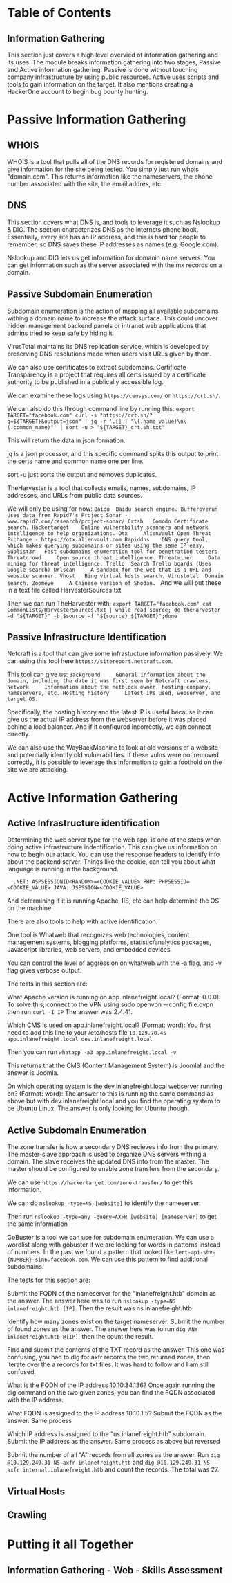 # Table of Contents

## Information Gathering

This section just covers a high level overvied of information gathering and its uses. The module breaks information gathering into two stages, Passive and Active information gathering. Passive is done without touching company infrastructure by using public resources. Active uses scripts and tools to gain information on the target. It also mentions creating a HackerOne account to begin bug bounty hunting.

# Passive Information Gathering

## WHOIS

WHOIS is a tool that pulls all of the DNS records for registered domains and give information for the site being tested. You simply just run whois "domain.com". This returns information like the nameservers, the phone number associated with the site, the email addres, etc.

## DNS

This section covers what DNS is, and tools to leverage it such as Nslookup & DIG. The section characterizes DNS as the internets phone book. Essentially, every site has an IP address, and this is hard for people to remember, so DNS saves these IP addresses as names (e.g. Google.com).

Nslookup and DIG lets us get information for domanin name servers. You can get information such as the server associated with the mx records on a domain.  

## Passive Subdomain Enumeration

Subdomain enumeration is the action of mapping all available subdomains withing a domain name to increase the attack surface. This could uncover hidden management backend panels or intranet web applications that admins tried to keep safe by hiding it.

VirusTotal maintains its DNS replication service, which is developed by preserving DNS resolutions made when users visit URLs given by them.

We can also use certificates to extract subdomains. Certificate Transparency is a project that requires all certs issued by a certificate authority to be published in a publically accessible log.

We can examine these logs using `https://censys.com/` or `https://crt.sh/`.

We can also do this through command line by running this:
`export TARGET="facebook.com"
curl -s "https://crt.sh/?q=${TARGET}&output=json" | jq -r '.[] | "\(.name_value)\n\(.common_name)"' | sort -u > "${TARGET}_crt.sh.txt"
`

This will return the data in json formation. 

jq is a json processor, and this specific command splits this output to print the certs name and common name one per line. 

sort -u just sorts the output and removes duplicates.

TheHarvester is a tool that collects emails, names, subdomains, IP addresses, and URLs from public data sources.

We will only be using for now:
`Baidu 	Baidu search engine.
Bufferoverun 	Uses data from Rapid7's Project Sonar - www.rapid7.com/research/project-sonar/
Crtsh 	Comodo Certificate search.
Hackertarget 	Online vulnerability scanners and network intelligence to help organizations.
Otx 	AlienVault Open Threat Exchange - https://otx.alienvault.com
Rapiddns 	DNS query tool, which makes querying subdomains or sites using the same IP easy.
Sublist3r 	Fast subdomains enumeration tool for penetration testers
Threatcrowd 	Open source threat intelligence.
Threatminer 	Data mining for threat intelligence.
Trello 	Search Trello boards (Uses Google search)
Urlscan 	A sandbox for the web that is a URL and website scanner.
Vhost 	Bing virtual hosts search.
Virustotal 	Domain search.
Zoomeye 	A Chinese version of Shodan.
`
And we will put these in a text file called HarvesterSources.txt

Then we can run TheHarvester with:
`export TARGET="facebook.com"
cat CommonLists/HarvesterSources.txt | while read source; do theHarvester -d "${TARGET}" -b $source -f "${source}_${TARGET}";done
`

## Passive Infrastructure Identification

Netcraft is a tool that can give some infrastucture information passively. We can using this tool here `https://sitereport.netcraft.com`.

This tool can give us:
`Background 	General information about the domain, including the date it was first seen by Netcraft crawlers.
Network 	Information about the netblock owner, hosting company, nameservers, etc.
Hosting history 	Latest IPs used, webserver, and target OS.`

Specifically, the hosting history and the latest IP is useful because it can give us the actual IP address from the webserver before it was placed behind a load balancer. And if it configured incorrectly, we can connect directly.

We can also use the WayBackMachine to look at old versions of a website and potentially identify old vulnerabilities. If these vulns were not removed correctly, it is possible to leverage this information to gain a foothold on the site we are attacking.

# Active Information Gathering

## Active Infrastructure identification

Determining the web server type for the web app, is one of the steps when doing active infrastructure indentification. This can give us information on how to begin our attack. You can use the response headers to identify info about the backend server. Things like the cookie, can tell you about what language is running in the background.

`   .NET: ASPSESSIONID<RANDOM>=<COOKIE_VALUE>
    PHP: PHPSESSID=<COOKIE_VALUE>
    JAVA: JSESSION=<COOKIE_VALUE>
`

And determining if it is running Apache, IIS, etc can help determine the OS on the machine.

There are also tools to help with active identification.

One tool is Whatweb that recognizes web technologies, content management systems, blogging platforms, statistic/analytics packages, Javascript libraries, web servers, and embedded devices.

You can control the level of aggression on whatweb with the -a flag, and -v flag gives verbose output.

The tests in this section are:

What Apache version is running on app.inlanefreight.local? (Format: 0.0.0):
To solve this, connect to the VPN using sudo openvpn --config file.ovpn
then run `curl -I IP`
The answer was 2.4.41. 

Which CMS is used on app.inlanefreight.local? (Format: word):
You first need to add this line to your /etc/hosts file `10.129.70.45 app.inlanefreight.local dev.inlanefreight.local`

Then you can run `whatapp -a3 app.inlanefreight.local -v`

This returns that the CMS (Content Management System) is Joomla! and the answer is Joomla.

On which operating system is the dev.inlanefreight.local webserver running on? (Format: word):
The answer to this is running the same command as above but with dev.inlanefreight.local and you find the operating system to be Ubuntu Linux. The answer is only looking for Ubuntu though.

## Active Subdomain Enumeration

The zone transfer is how a secondary DNS recieves info from the primary. The master-slave approach is used to organize DNS servers withing a domain. The slave receives the updated DNS info from the master. The master should be configured to enable zone transfers from the secondary.

We can use `https://hackertarget.com/zone-transfer/` to get this information.

We can do `nslookup -type=NS [website]` to identify the nameserver.

Then run `nslookup -type=any -query=AXFR [website] [nameserver]` to get the same information

GoBuster is a tool we can use for subdomain enumeration. We can use a wordlist along with gobuster if we are looking for words in patterns instead of numbers. In the past we found a pattern that looked like `lert-api-shv-{NUMBER}-sin6.facebook.com`. We can use this pattern to find additional subdomains.

The tests for this section are:

Submit the FQDN of the nameserver for the "inlanefreight.htb" domain as the answer.
The answer here was to run `nslookup -type=NS inlanefreight.htb [IP]`. Then the result was ns.inlanefreight.htb

Identify how many zones exist on the target nameserver. Submit the number of found zones as the answer. 
The answer here was to run `dig ANY inlanefreight.htb @[IP]`, then the count the result.

Find and submit the contents of the TXT record as the answer.
This one was confusing, you had to dig for axfr records the two returned zones, then iterate over the a records for txt files. It was hard to follow and I am still confused.

What is the FQDN of the IP address 10.10.34.136? 
Once again running the dig command on the two given zones, you can find the FQDN associated with the IP address.

What FQDN is assigned to the IP address 10.10.1.5? Submit the FQDN as the answer. 
Same process

 Which IP address is assigned to the "us.inlanefreight.htb" subdomain. Submit the IP address as the answer. 
Same process as above but reversed

Submit the number of all "A" records from all zones as the answer. 
Run `dig @10.129.249.31 NS axfr inlanefreight.htb` and `dig @10.129.249.31 NS axfr internal.inlanefreight.htb` and count the records. The total was 27. 

## Virtual Hosts

## Crawling

# Putting it all Together

## Information Gathering - Web - Skills Assessment

